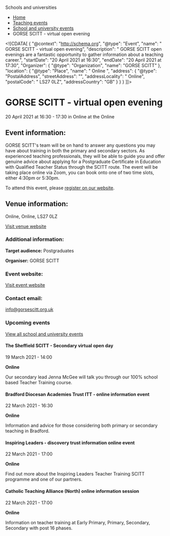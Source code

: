 Schools and universities

*   [Home](/)
*   [Teaching events](/teaching-events)
*   [School and university events](/teaching-events/training-provider-events)
*   GORSE SCITT - virtual open evening

<!\[CDATA\[ { "@context": "http://schema.org", "@type": "Event", "name": " GORSE SCITT - virtual open evening", "description": " GORSE SCITT open evenings are a fantastic opportunity to gather information about a teaching career.", "startDate": "20 April 2021 at 16:30", "endDate": "20 April 2021 at 17:30", "Organizer": { "@type": "Organization", "name": "GORSE SCITT" }, "location": { "@type": "Place", "name": " Online ", "address": { "@type": "PostalAddress", "streetAddress": "", "addressLocality": " Online", "postalCode": " LS27 0LZ", "addressCountry": "GB" } } } \]\]>

GORSE SCITT - virtual open evening
==================================

20 April 2021 at 16:30 - 17:30 in Online at the Online

Event information:
------------------

GORSE SCITT's team will be on hand to answer any questions you may have about training in both the primary and secondary sectors. As experienced teaching professionals, they will be able to guide you and offer genuine advice about applying for a Postgraduate Certificate in Education with Qualified Teacher Status through the SCITT route. The event will be taking place online via Zoom, you can book onto one of two time slots, either 4:30pm or 5:30pm.

To attend this event, please [register on our website](https://gorsescitt.org.uk/).

Venue information:
------------------

Online, Online, LS27 0LZ

[Visit venue website](https://gorsescitt.org.uk/ "Online")

### Additional information:

**Target audience:** Postgraduates

**Organiser:** GORSE SCITT

### Event website:

[Visit event website](https://gorsescitt.org.uk/)

### Contact email:

[info@gorsescitt.org.uk](mailto:info@gorsescitt.org.uk)

### Upcoming events

[View all school and university events](/teaching-events/training-provider-events)

[](/teaching-events/training-provider-events/210319-the-sheffield-scitt-secondary-virtual-open-day)

#### The Sheffield SCITT - Secondary virtual open day

19 March 2021 - 14:00

**Online**

Our secondary lead Jenna McGee will talk you through our 100% school based Teacher Training course.

[](/teaching-events/training-provider-events/210322-bradford-diocesan-academies-trust-itt-online-information-event)

#### Bradford Diocesan Academies Trust ITT - online information event

22 March 2021 - 16:30

**Online**

Information and advice for those considering both primary or secondary teaching in Bradford.

[](/teaching-events/training-provider-events/210322-inspiring-leaders-discovery-trust-information-online-event)

#### Inspiring Leaders - discovery trust information online event

22 March 2021 - 17:00

**Online**

Find out more about the Inspiring Leaders Teacher Training SCITT programme and one of our partners.

[](/teaching-events/training-provider-events/210322-catholic-teaching-alliance-north-online-information-session)

#### Catholic Teaching Alliance (North) online information session

22 March 2021 - 17:00

**Online**

Information on teacher training at Early Primary, Primary, Secondary, Secondary with post 16 phases.
